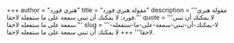 +++
author = "هنري فورد"
title = "مقولة هنري فورد"
description = '''مقولة هنري فورد: لا يمكنك أن تبني سمعة على ما ستفعله لاحقا.'''
quote = '''لا يمكنك أن تبني سمعة على ما ستفعله لاحقا.'''
slug = '''لا-يمكنك-أن-تبني-سمعة-على-ما-ستفعله-لاحقا'''
+++
لا يمكنك أن تبني سمعة على ما ستفعله لاحقا.
